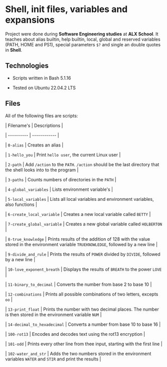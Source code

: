 # Shell, init files, variables and expansions
Project were done during **Software Engineering studies** at **ALX School**. It teaches about alias builtin, help builtin, local, global and reserved variables (PATH, HOME and PS1), special parameters `$?` and single an double quotes in **Shell**.

## Technologies

* Scripts written in Bash 5.1.16

* Tested on Ubuntu 22.04.2 LTS

## Files

All of the following files are scripts:

| Filename's | Descriptions |

| ---------- | ------------ |

| `0-alias` | Creates an alias |

| `1-hello_you` | Print `hello user`, the current Linux user |

| `2-path` | Add `/action` to the `PATH`. `/action` should be the last directory that the shell looks into to the program |

| `3-paths` | Counts numbers of directories in the `PATH` |

| `4-global_variables` | Lists environment variable's |

| `5-local_variables` | Lists all local variables and environment variables, also functions |

| `6-create_local_variable` | Creates a new local variable called `BETTY` |

| `7-create_global_variable` | Creates a new global variable called `HOLBERTON` |

| `8-true_knowledge` | Prints results of the addition of 128 with the value stored in the environment variable `TRUEKNOWLEDGE`, followed by a new line |

| `9-divide_and_rule` | Prints the results of `POWER` divided by `DIVIDE`, followed by a new line |

| `10-love_exponent_breath` | Displays the results of `BREATH` to the power `LOVE` |

| `11-binary_to_decimal` | Converts the number from base 2 to base 10 |

| `12-combinations` | Prints all possible combinations of two letters, excepts `oo` |

| `13-print_float` | Prints the number with two decimal places. The number is then stored in the environment variable `NUM` |

| `14-decimal_to_hexadecimal` | Converts a number from base 10 to base 16 |

| `100-rot13` | Encodes and decodes text using the rot13 encryption |

| `101-odd` | Prints every other line from thee input, starting with the first line |

| `102-water_and_str` | Adds the two numbers stored in the environment variables `WATER` and `STIR` and print the results |

